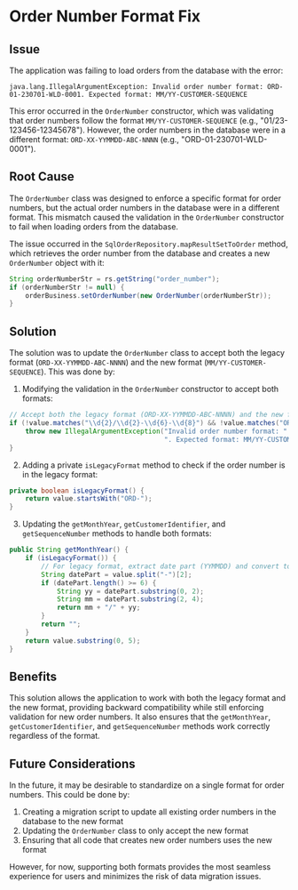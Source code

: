 # Order Number Format Fix

## Issue
The application was failing to load orders from the database with the error:
```
java.lang.IllegalArgumentException: Invalid order number format: ORD-01-230701-WLD-0001. Expected format: MM/YY-CUSTOMER-SEQUENCE
```

This error occurred in the `OrderNumber` constructor, which was validating that order numbers follow the format `MM/YY-CUSTOMER-SEQUENCE` (e.g., "01/23-123456-12345678"). However, the order numbers in the database were in a different format: `ORD-XX-YYMMDD-ABC-NNNN` (e.g., "ORD-01-230701-WLD-0001").

## Root Cause
The `OrderNumber` class was designed to enforce a specific format for order numbers, but the actual order numbers in the database were in a different format. This mismatch caused the validation in the `OrderNumber` constructor to fail when loading orders from the database.

The issue occurred in the `SqlOrderRepository.mapResultSetToOrder` method, which retrieves the order number from the database and creates a new `OrderNumber` object with it:

```java
String orderNumberStr = rs.getString("order_number");
if (orderNumberStr != null) {
    orderBusiness.setOrderNumber(new OrderNumber(orderNumberStr));
}
```

## Solution
The solution was to update the `OrderNumber` class to accept both the legacy format (`ORD-XX-YYMMDD-ABC-NNNN`) and the new format (`MM/YY-CUSTOMER-SEQUENCE`). This was done by:

1. Modifying the validation in the `OrderNumber` constructor to accept both formats:
```java
// Accept both the legacy format (ORD-XX-YYMMDD-ABC-NNNN) and the new format (MM/YY-CUSTOMER-SEQUENCE)
if (!value.matches("\\d{2}/\\d{2}-\\d{6}-\\d{8}") && !value.matches("ORD-\\d{2}-\\d{6}-[A-Z]{3}-\\d{4}")) {
    throw new IllegalArgumentException("Invalid order number format: " + value +
                                       ". Expected format: MM/YY-CUSTOMER-SEQUENCE or ORD-XX-YYMMDD-ABC-NNNN");
}
```

2. Adding a private `isLegacyFormat` method to check if the order number is in the legacy format:
```java
private boolean isLegacyFormat() {
    return value.startsWith("ORD-");
}
```

3. Updating the `getMonthYear`, `getCustomerIdentifier`, and `getSequenceNumber` methods to handle both formats:
```java
public String getMonthYear() {
    if (isLegacyFormat()) {
        // For legacy format, extract date part (YYMMDD) and convert to MM/YY
        String datePart = value.split("-")[2];
        if (datePart.length() >= 6) {
            String yy = datePart.substring(0, 2);
            String mm = datePart.substring(2, 4);
            return mm + "/" + yy;
        }
        return "";
    }
    return value.substring(0, 5);
}
```

## Benefits
This solution allows the application to work with both the legacy format and the new format, providing backward compatibility while still enforcing validation for new order numbers. It also ensures that the `getMonthYear`, `getCustomerIdentifier`, and `getSequenceNumber` methods work correctly regardless of the format.

## Future Considerations
In the future, it may be desirable to standardize on a single format for order numbers. This could be done by:

1. Creating a migration script to update all existing order numbers in the database to the new format
2. Updating the `OrderNumber` class to only accept the new format
3. Ensuring that all code that creates new order numbers uses the new format

However, for now, supporting both formats provides the most seamless experience for users and minimizes the risk of data migration issues.